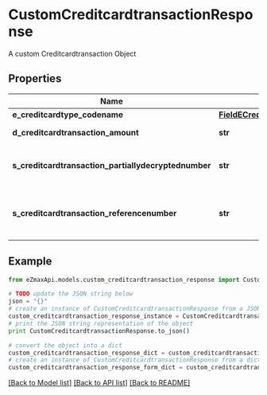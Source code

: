 # CustomCreditcardtransactionResponse

A custom Creditcardtransaction Object

## Properties
Name | Type | Description | Notes
------------ | ------------- | ------------- | -------------
**e_creditcardtype_codename** | [**FieldECreditcardtypeCodename**](FieldECreditcardtypeCodename.md) |  | 
**d_creditcardtransaction_amount** | **str** | The amount of the Creditcardtransaction | 
**s_creditcardtransaction_partiallydecryptednumber** | **str** | The partially decrypted credit card number used in the Creditcardtransaction | 
**s_creditcardtransaction_referencenumber** | **str** | The reference number on the creditcard service for the Creditcardtransaction | 

## Example

```python
from eZmaxApi.models.custom_creditcardtransaction_response import CustomCreditcardtransactionResponse

# TODO update the JSON string below
json = "{}"
# create an instance of CustomCreditcardtransactionResponse from a JSON string
custom_creditcardtransaction_response_instance = CustomCreditcardtransactionResponse.from_json(json)
# print the JSON string representation of the object
print CustomCreditcardtransactionResponse.to_json()

# convert the object into a dict
custom_creditcardtransaction_response_dict = custom_creditcardtransaction_response_instance.to_dict()
# create an instance of CustomCreditcardtransactionResponse from a dict
custom_creditcardtransaction_response_form_dict = custom_creditcardtransaction_response.from_dict(custom_creditcardtransaction_response_dict)
```
[[Back to Model list]](../README.md#documentation-for-models) [[Back to API list]](../README.md#documentation-for-api-endpoints) [[Back to README]](../README.md)



